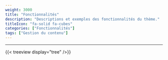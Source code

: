 ```yaml
---
weight: 3000
title: "Fonctionnalités"
description: "Descriptions et exemples des fonctionnalités du thème."
titleIcon: "fa-solid fa-cubes"
categories: ["Fonctionnalités"]
tags: ["Gestion du contenu"]
---
```


---

{{< treeview
  display="tree"
/>}}

